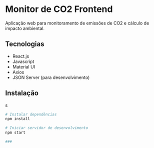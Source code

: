 # Monitor de CO2 Frontend

Aplicação web para monitoramento de emissões de CO2 e cálculo de impacto ambiental.

## Tecnologias

- React.js
- Javascript
- Material UI
- Axios
- JSON Server (para desenvolvimento)

## Instalação
s
```bash
# Instalar dependências
npm install

# Iniciar servidor de desenvolvimento
npm start

###
